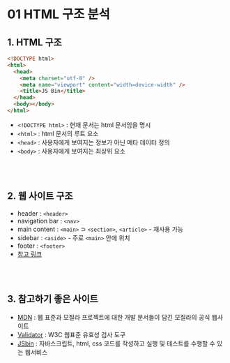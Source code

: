 # 01 HTML 구조 분석

## 1. HTML 구조

```html
<!DOCTYPE html>
<html>
  <head>
    <meta charset="utf-8" />
    <meta name="viewport" content="width=device-width" />
    <title>JS Bin</title>
  </head>
  <body></body>
</html>
```

- `<!DOCTYPE html>` : 현재 문서는 html 문서임을 명시
- `<html>` : html 문서의 루트 요소
- `<head>` : 사용자에게 보여지는 정보가 아닌 메타 데이터 정의
- `<body>` : 사용자에게 보여지는 최상위 요소

<br/>
<br/>

## 2. 웹 사이트 구조

- header : `<header>`
- navigation bar : `<nav>`
- main content : `<main>` ⊃ `<section>`, `<article>` - 재사용 가능
- sidebar : `<aside>` - 주로 `<main>` 안에 위치
- footer : `<footer>`
- [참고 링크](https://developer.mozilla.org/en-US/docs/Learn/HTML/Introduction_to_HTML/Document_and_website_structure)

<br/>
<br/>

## 3. 참고하기 좋은 사이트

- [MDN](https://developer.mozilla.org/en-US/docs/Web/HTML/Element) : 웹 표준과 모질라 프로젝트에 대한 개발 문서들이 담긴 모질라의 공식 웹사이트
- [Validator](https://validator.w3.org/) : W3C 웹표준 유효성 검사 도구
- [JSbin](https://jsbin.com/?html,output) : 자바스크립트, html, css 코드를 작성하고 실행 및 테스트를 수행할 수 있는 웹서비스
